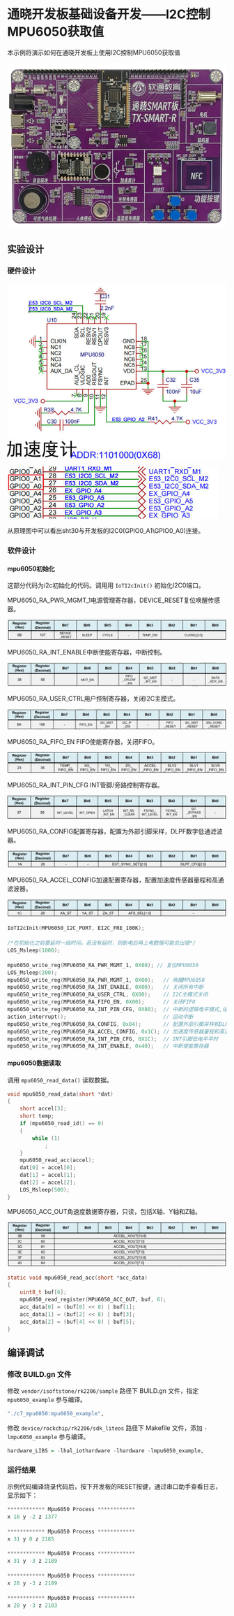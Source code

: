 # 通晓开发板基础设备开发——I2C控制MPU6050获取值

本示例将演示如何在通晓开发板上使用I2C控制MPU6050获取值

![通晓开发板](/vendor/isoftstone/rk2206/docs/figures/tx_smart_r-rk2206.jpg)

## 实验设计

### 硬件设计

![mpu6050原理图](/vendor/isoftstone/rk2206/docs/figures/mpu6050/mpu6050原理图.jpg)

![mpu6050与开发板连接](/vendor/isoftstone/rk2206/docs/figures/mpu6050/mpu6050与开发板连接.jpg)

从原理图中可以看出sht30与开发板的I2C0(GPIO0_A1\GPIO0_A0)连接。

### 软件设计

#### mpu6050初始化

这部分代码为i2c初始化的代码。调用用 `IoTI2cInit()` 初始化I2C0端口。

MPU6050_RA_PWR_MGMT_1电源管理寄存器，DEVICE_RESET复位唤醒传感器。

![MPU6050_RA_PWR_MGMT_1](/vendor/isoftstone/rk2206/docs/figures/mpu6050/MPU6050_RA_PWR_MGMT_1.png)

MPU6050_RA_INT_ENABLE中断使能寄存器，中断控制。

![MPU6050_RA_INT_ENABLE](/vendor/isoftstone/rk2206/docs/figures/mpu6050/MPU6050_RA_INT_ENABLE.png)

MPU6050_RA_USER_CTRL用户控制寄存器，关闭I2C主模式。

![MPU6050_RA_USER_CTRL](/vendor/isoftstone/rk2206/docs/figures/mpu6050/MPU6050_RA_USER_CTRL.png)

MPU6050_RA_FIFO_EN FIFO使能寄存器，关闭FIFO。

![MPU6050_RA_FIFO_EN](/vendor/isoftstone/rk2206/docs/figures/mpu6050/MPU6050_RA_FIFO_EN.png)

MPU6050_RA_INT_PIN_CFG INT管脚/旁路控制寄存器。

![MPU6050_RA_INT_PIN_CFG](/vendor/isoftstone/rk2206/docs/figures/mpu6050/MPU6050_RA_INT_PIN_CFG.png)

MPU6050_RA_CONFIG配置寄存器，配置为外部引脚采样，DLPF数字低通滤波器。

![MPU6050_RA_CONFIG](/vendor/isoftstone/rk2206/docs/figures/mpu6050/MPU6050_RA_CONFIG.png)

MPU6050_RA_ACCEL_CONFIG加速配置寄存器，配置加速度传感器量程和高通滤波器。

![MPU6050_RA_ACCEL_CONFIG](/vendor/isoftstone/rk2206/docs/figures/mpu6050/MPU6050_RA_ACCEL_CONFIG.png)

```c
IoTI2cInit(MPU6050_I2C_PORT, EI2C_FRE_100K);

/*在初始化之前要延时一段时间，若没有延时，则断电后再上电数据可能会出错*/
LOS_Msleep(1000);

mpu6050_write_reg(MPU6050_RA_PWR_MGMT_1, 0X80); // 复位MPU6050
LOS_Msleep(200);
mpu6050_write_reg(MPU6050_RA_PWR_MGMT_1, 0X00);   // 唤醒MPU6050
mpu6050_write_reg(MPU6050_RA_INT_ENABLE, 0X00);   // 关闭所有中断
mpu6050_write_reg(MPU6050_RA_USER_CTRL, 0X00);    // I2C主模式关闭
mpu6050_write_reg(MPU6050_RA_FIFO_EN, 0X00);      // 关闭FIFO
mpu6050_write_reg(MPU6050_RA_INT_PIN_CFG, 0X80);  // 中断的逻辑电平模式,设置为0，中断信号为高电；设置为1，中断信号为低电平时。
action_interrupt();                               // 运动中断
mpu6050_write_reg(MPU6050_RA_CONFIG, 0x04);       // 配置外部引脚采样和DLPF数字低通滤波器
mpu6050_write_reg(MPU6050_RA_ACCEL_CONFIG, 0x1C); // 加速度传感器量程和高通滤波器配置
mpu6050_write_reg(MPU6050_RA_INT_PIN_CFG, 0X1C);  // INT引脚低电平平时
mpu6050_write_reg(MPU6050_RA_INT_ENABLE, 0x40);   // 中断使能寄存器
```

#### mpu6050数据读取

调用 `mpu6050_read_data()` 读取数据。

```c
void mpu6050_read_data(short *dat)
{
    short accel[3];
    short temp;
    if (mpu6050_read_id() == 0)
    {
        while (1)
            ;
    }
    mpu6050_read_acc(accel);
    dat[0] = accel[0];
    dat[1] = accel[1];
    dat[2] = accel[2];
    LOS_Msleep(500);
}
```

MPU6050_ACC_OUT角速度数据寄存器，只读，包括X轴、Y轴和Z轴。

![MPU6050_ACC_OUT](/vendor/isoftstone/rk2206/docs/figures/mpu6050/MPU6050_ACC_OUT.png)

```c
static void mpu6050_read_acc(short *acc_data)
{
    uint8_t buf[6];
    mpu6050_read_register(MPU6050_ACC_OUT, buf, 6);
    acc_data[0] = (buf[0] << 8) | buf[1];
    acc_data[1] = (buf[2] << 8) | buf[3];
    acc_data[2] = (buf[4] << 8) | buf[5];
}
```

## 编译调试

### 修改 BUILD.gn 文件

修改 `vendor/isoftstone/rk2206/sample` 路径下 BUILD.gn 文件，指定 `mpu6050_example` 参与编译。

```r
"./c7_mpu6050:mpu6050_example",
```

修改 `device/rockchip/rk2206/sdk_liteos` 路径下 Makefile 文件，添加 `-lmpu6050_example` 参与编译。

```r
hardware_LIBS = -lhal_iothardware -lhardware -lmpu6050_example,
```

### 运行结果

示例代码编译烧录代码后，按下开发板的RESET按键，通过串口助手查看日志，显示如下：

```c
************ Mpu6050 Process ************
x 16 y -2 z 1377

************ Mpu6050 Process ************
x 31 y 0 z 2185

************ Mpu6050 Process ************
x 31 y -3 z 2189

************ Mpu6050 Process ************
x 28 y -3 z 2189

************ Mpu6050 Process ************
x 28 y -3 z 2183


```
